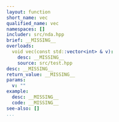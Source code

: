 ```yaml
---
layout: function
short_name: vec
qualified_name: vec
namespaces: []
includer: src/nda.hpp
brief: __MISSING__
overloads:
  void vec(const std::vector<int> & v):
    desc: __MISSING__
    source: src/test.hpp
desc: __MISSING__
return_value: __MISSING__
params:
  v: ""
example:
  desc: __MISSING__
  code: __MISSING__
see-also: []
...
```

